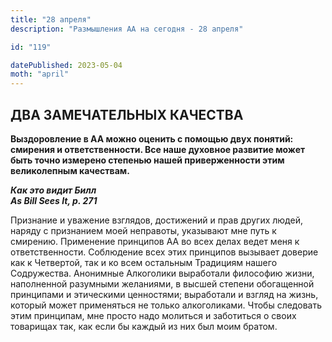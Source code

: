 ```yaml
---
title: "28 апреля"
description: "Размышления АА на сегодня - 28 апреля"

id: "119"

datePublished: 2023-05-04
moth: "april"
---
```


## ДВА ЗАМЕЧАТЕЛЬНЫХ КАЧЕСТВА

**Выздоровление в АА можно оценить с помощью двух понятий: смирения и
ответственности. Все наше духовное развитие может быть точно измерено степенью
нашей приверженности этим великолепным качествам.**

**_Как это видит Билл  
As Bill Sees It, p. 271_**

Признание и уважение взглядов, достижений и прав других людей, наряду с
признанием моей неправоты, указывают мне путь к смирению. Применение принципов
АА во всех делах ведет меня к ответственности. Соблюдение всех этих принципов
вызывает доверие как к Четвертой, так и ко всем остальным Традициям нашего
Содружества. Анонимные Алкоголики выработали философию жизни, наполненной
разумными желаниями, в высшей степени обогащенной принципами и этическими
ценностями; выработали и взгляд на жизнь, который может применяться не только
алкоголиками. Чтобы следовать этим принципам, мне просто надо молиться и
заботиться о своих товарищах так, как если бы каждый из них был моим братом.
